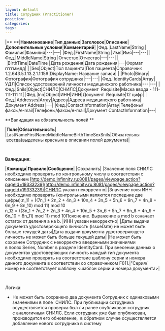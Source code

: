 ```yaml
---
layout: default
title: Сотрудник (Practitioner)
position: 
categories: 
tags: 
---
```


|** **|**Наименование**|**Тип данных**|**Заголовок**|**Описание**|**Дополнительные условия**|**Комментарий**|
|Фед.|LastName|String |Фамилия|Фамилия|---|---|
|Фед.|FirstName|String |Имя|Имя|---|---|
|Фед.|MiddleName|String |Отчество|Отчество|---|---|
| |BirthTime|DateTime |Дата рождения|Дата рождения|---|Формат ггггммдд|
| |Sex|Object|Пол пациента|Пол пациента|Справочник 1.2.643.5.1.13.2.1.1.156|DisplayName: Название записи|
| |Photo|Binary|Фотография|Фотография сотрудника|---|---|
|Фед.|IdentityCards|Array|УДЛ|Список удостоверений личности медицинского работника|---|---|
|Фед.|Snils|Object|СНИЛС|СНИЛС|Документ  Requisite|Маска ввода - 111-111-111 11|
|Фед.|Inn|Object|ИНН|ИНН|Документ  Requisite|12 цифр|
|Фед.|Addresses|Array|Адреса|Адреса медицинского работника|Документ Address|---|
|Фед.|ContactInformation|Array|Телефоны/факсы/e-mail|Телефоны/факсы/e-mail|Документ ContactInformation|---|

**Валидация на обязательность полей **

|**Поле**|**Обязательность**|
|LastNameFirstNameMiddleNameBirthTimeSexSnils|Обязательны  всегда(выделены красным в описании полей документа)|

 

**Валидация:**

|**Команда**|**Правило**|**Сообщение**|
|Сохранить|
|Значение поля СНИЛС необходимо проверять по контрольному числу в соответствии с описанием [http://demo.infinnity.ru:8081/pages/viewpage.action?pageId=19333239](http://demo.infinnity.ru:8081/pages/viewpage.action?pageId=19333239)|СНИЛС указан некорректно|
|Значение поля ИНН необходимо проверять (контрольными являются последние две цифры):n_11 = ((7n_1 + 2n_2 + 4n_3 + 10n_4 + 3n_5 + 5n_6 + 9n_7 + 4n_8 + 6n_9 + 8n_10) mod 11) mod 10  
 n_12 = ((3n_1 + 7n_2 + 2n_3 + 4n_4 + 10n_5 + 3n_6 + 5n_7 + 9n_8 + 4n_9 + 6n_10 + 8n_11) mod 11) mod 10Пояснение. Выражение a mod b означает остаток от деления a на b. |ИНН указан некорректно|
|Даты выдачи документа удостоверяющего личность (IssueDate) не может быть больше текущей даты|Дата выдачи документа удостоверяющего личность не может быть больше текущей даты|
|Не может быть сохранен Сотрудник с некорректно введенными значениями в полях Series, Number в разделе IdentityCard. При внесении данных о документах удостоверяющих личность каждый тип документа необходимо проверять на соответствие шаблону серии и номера данного документа в соответствии со справочником F011.|"Серия/номер <TypeTranslation> не соответствует шаблону <шаблон серии и номера документа>|

 

Логика:

* Не может быть сохранено два документа Сотрудник с одинаковыми значениями в поле  СНИЛС. При публикации сотрудника осуществляется проверка был ли ранее опубликован сотрудник с аналогичным СНИЛС. Если сотрудник уже был опубликован, производится его обновление,  в обратном случае осуществляется добавление нового сотрудника в систему

